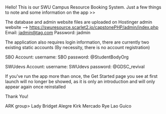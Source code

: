 Hello! This is our SWU Campus Resource Booking System. Just a few things to note and some information on the app >>

The database and admin website files are uploaded on Hostinger 
admin website -->  https://swuresource.scarlet2.io/capstonePHP/admin/index.php
Email:      jadmin@tag.com
Password:   jadmin

The application also requires login information, there are currently two existing static accounts (By necessity, there is no account registration)

SBO Account:
username: SBO
password: @StudentBodyOrg

SWUdevs Account:
username: SWUdevs
password: @GDSC_revival

If you've run the app more than once, the Get Started page you see at first launch will no longer be showed, as it is only an introduction and will only appear again once reinstalled

Thank You!

ARK group>
Lady Bridget Alegre
Kirk Mercado
Rye Lao Guico
